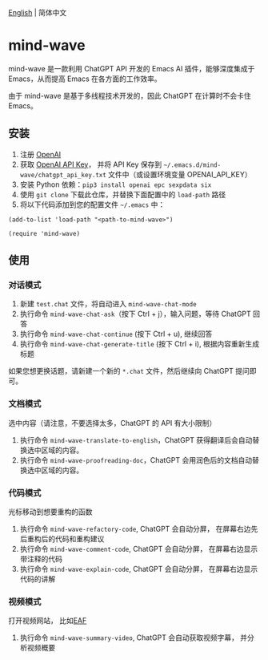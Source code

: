 [English](./README.md) | 简体中文

# mind-wave
mind-wave 是一款利用 ChatGPT API 开发的 Emacs AI 插件，能够深度集成于 Emacs，从而提高 Emacs 在各方面的工作效率。

由于 mind-wave 是基于多线程技术开发的，因此 ChatGPT 在计算时不会卡住 Emacs。

## 安装
1. 注册 [OpenAI](https://platform.openai.com)
2. 获取 [OpenAI API Key](https://platform.openai.com/account/api-keys)， 并将 API Key 保存到 `~/.emacs.d/mind-wave/chatgpt_api_key.txt` 文件中（或设置环境变量 OPENAI_API_KEY）
3. 安装 Python 依赖：`pip3 install openai epc sexpdata six`
4. 使用 `git clone` 下载此仓库，并替换下面配置中的 `load-path` 路径
5. 将以下代码添加到您的配置文件 `~/.emacs` 中：
```elisp
(add-to-list 'load-path "<path-to-mind-wave>")

(require 'mind-wave)
```

## 使用
### 对话模式
1. 新建 `test.chat` 文件，将自动进入 `mind-wave-chat-mode`
2. 执行命令 `mind-wave-chat-ask`（按下 Ctrl + j），输入问题，等待 ChatGPT 回答
3. 执行命令 `mind-wave-chat-continue` (按下 Ctrl + u), 继续回答
4. 执行命令 `mind-wave-chat-generate-title` (按下 Ctrl + i), 根据内容重新生成标题

如果您想更换话题，请新建一个新的 `*.chat` 文件，然后继续向 ChatGPT 提问即可。

### 文档模式
选中内容（请注意，不要选择太多，ChatGPT 的 API 有大小限制）

1. 执行命令 `mind-wave-translate-to-english`，ChatGPT 获得翻译后会自动替换选中区域的内容。
1. 执行命令 `mind-wave-proofreading-doc`，ChatGPT 会用润色后的文档自动替换选中区域的内容。

### 代码模式
光标移动到想要重构的函数

1. 执行命令 `mind-wave-refactory-code`, ChatGPT 会自动分屏， 在屏幕右边先后重构后的代码和重构建议
2. 执行命令 `mind-wave-comment-code`, ChatGPT 会自动分屏， 在屏幕右边显示带注释的代码
2. 执行命令 `mind-wave-explain-code`, ChatGPT 会自动分屏， 在屏幕右边显示代码的讲解

### 视频模式
打开视频网站， 比如[EAF](https://github.com/emacs-eaf/emacs-application-framework)

1. 执行命令 `mind-wave-summary-video`, ChatGPT 会自动获取视频字幕， 并分析视频概要
